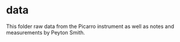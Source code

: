 # data

This folder raw data from the Picarro instrument as well as notes and measurements by Peyton Smith.